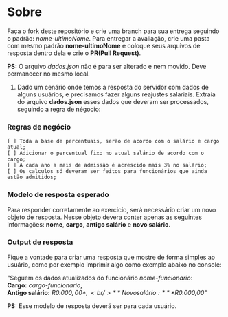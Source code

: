 # Sobre
Faça o fork deste repositório e crie uma branch para sua entrega seguindo o padrão: *nome-ultimoNome*. Para entregar a avaliação, crie uma pasta com mesmo padrão **nome-ultimoNome** e coloque seus arquivos de resposta dentro dela e crie o **PR(Pull Request)**.

**PS:** O arquivo *dados.json* não é para ser alterado e nem movido. Deve permanecer no mesmo local.

1. Dado um cenário onde temos a resposta do servidor com dados de alguns usuários, e precisamos fazer alguns reajustes salariais. Extraia do arquivo **dados.json** esses dados que deveram ser processados, seguindo a regra de négocio:

### Regras de negócio
    [ ] Toda a base de percentuais, serão de acordo com o salário e cargo atual;
    [ ] Adicionar o percentual fixo no atual salário de acordo com o cargo;
    [ ] A cada ano a mais de admissão é acrescido mais 3% no salário;
    [ ] Os calculos só deveram ser feitos para funcionários que ainda estão admitidos;

### Modelo de resposta esperado
Para responder corretamente ao exercicio, será necessário criar um novo objeto de resposta. Nesse objeto devera conter apenas as seguintes informações: **nome**, **cargo**, **antigo salário** e **novo salário**.

### Output de resposta
Fique a vontade para criar uma resposta que mostre de forma simples ao usuário, como por exemplo imprimir algo como exemplo abaixo no console:

"Seguem os dados atualizados do funcionário *nome-funcionario*: <br />
**Cargo:** *cargo-funcionario*,<br />
**Antigo salário:** *R$0.000,00*,<br />
**Novo salário:** *R$0.000,00*"<br />

**PS:** Esse modelo de resposta deverá ser para cada usuário.